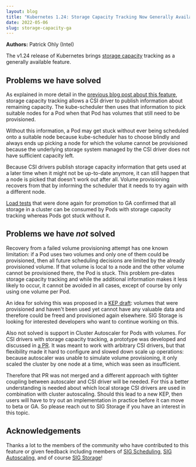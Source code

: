 ```yaml
---
layout: blog
title: "Kubernetes 1.24: Storage Capacity Tracking Now Generally Available"
date: 2022-05-06
slug: storage-capacity-ga
---
```


 **Authors:** Patrick Ohly (Intel)

The v1.24 release of Kubernetes brings [storage capacity](https://kubernetes.io/docs/concepts/storage/storage-capacity/)
tracking as a generally available feature.

## Problems we have solved

As explained in more detail in the [previous blog post about this
feature](https://kubernetes.io/blog/2021/04/14/local-storage-features-go-beta/), storage capacity
tracking allows a CSI driver to publish information about remaining
capacity. The kube-scheduler then uses that information to pick suitable nodes
for a Pod when that Pod has volumes that still need to be provisioned.

Without this information, a Pod may get stuck without ever being scheduled onto
a suitable node because kube-scheduler has to choose blindly and always ends up
picking a node for which the volume cannot be provisioned because the
underlying storage system managed by the CSI driver does not have sufficient
capacity left.

Because CSI drivers publish storage capacity information that gets used at a
later time when it might not be up-to-date anymore, it can still happen that a
node is picked that doesn't work out after all. Volume provisioning recovers
from that by informing the scheduler that it needs to try again with a
different node.

[Load
tests](https://github.com/kubernetes-csi/csi-driver-host-path/blob/master/docs/storage-capacity-tracking.md)
that were done again for promotion to GA confirmed that all storage in a
cluster can be consumed by Pods with storage capacity tracking whereas Pods got
stuck without it.

## Problems we have *not* solved

Recovery from a failed volume provisioning attempt has one known limitation: if a Pod
uses two volumes and only one of them could be provisioned, then all future
scheduling decisions are limited by the already provisioned volume. If that
volume is local to a node and the other volume cannot be provisioned there, the
Pod is stuck. This problem pre-dates storage capacity tracking and while the
additional information makes it less likely to occur, it cannot be avoided in
all cases, except of course by only using one volume per Pod.

An idea for solving this was proposed in a [KEP
draft](https://github.com/kubernetes/enhancements/pull/1703): volumes that were
provisioned and haven't been used yet cannot have any valuable data and
therefore could be freed and provisioned again elsewhere. SIG Storage is
looking for interested developers who want to continue working on this.

Also not solved is support in Cluster Autoscaler for Pods with volumes. For CSI
drivers with storage capacity tracking, a prototype was developed and discussed
in [a PR](https://github.com/kubernetes/autoscaler/pull/3887). It was meant to
work with arbitrary CSI drivers, but that flexibility made it hard to configure
and slowed down scale up operations: because autoscaler was unable to simulate
volume provisioning, it only scaled the cluster by one node at a time, which
was seen as insufficient.

Therefore that PR was not merged and a different approach with tighter coupling
between autoscaler and CSI driver will be needed. For this a better
understanding is needed about which local storage CSI drivers are used in
combination with cluster autoscaling. Should this lead to a new KEP, then users
will have to try out an implementation in practice before it can move to beta
or GA. So please reach out to SIG Storage if you have an interest in this
topic.

## Acknowledgements

Thanks a lot to the members of the community who have contributed to this
feature or given feedback including members of [SIG
Scheduling](https://github.com/kubernetes/community/tree/master/sig-scheduling),
[SIG
Autoscaling](https://github.com/kubernetes/community/tree/master/sig-autoscaling),
and of course [SIG
Storage](https://github.com/kubernetes/community/tree/master/sig-storage)!
